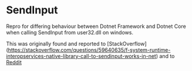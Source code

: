 # SendInput
Repro for differing behaviour between Dotnet Framework and Dotnet Core when calling SendInput from user32.dll on windows.

This was originally found and reported to [StackOverflow] (https://stackoverflow.com/questions/59640635/f-system-runtime-interopservices-native-library-call-to-sendinput-works-in-net) and to [Reddit](https://www.reddit.com/r/fsharp/comments/elvt7v/f_systemruntimeinteropservices_native_library/)
